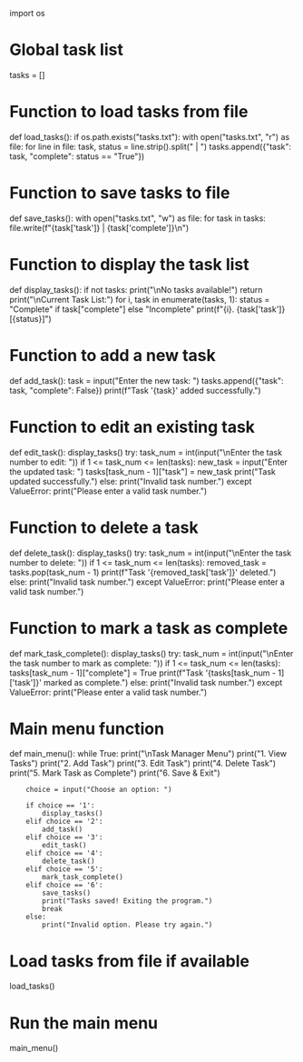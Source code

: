import os

# Global task list
tasks = []

# Function to load tasks from file
def load_tasks():
    if os.path.exists("tasks.txt"):
        with open("tasks.txt", "r") as file:
            for line in file:
                task, status = line.strip().split(" | ")
                tasks.append({"task": task, "complete": status == "True"})

# Function to save tasks to file
def save_tasks():
    with open("tasks.txt", "w") as file:
        for task in tasks:
            file.write(f"{task['task']} | {task['complete']}\n")

# Function to display the task list
def display_tasks():
    if not tasks:
        print("\nNo tasks available!")
        return
    print("\nCurrent Task List:")
    for i, task in enumerate(tasks, 1):
        status = "Complete" if task["complete"] else "Incomplete"
        print(f"{i}. {task['task']} [{status}]")

# Function to add a new task
def add_task():
    task = input("Enter the new task: ")
    tasks.append({"task": task, "complete": False})
    print(f"Task '{task}' added successfully.")

# Function to edit an existing task
def edit_task():
    display_tasks()
    try:
        task_num = int(input("\nEnter the task number to edit: "))
        if 1 <= task_num <= len(tasks):
            new_task = input("Enter the updated task: ")
            tasks[task_num - 1]["task"] = new_task
            print("Task updated successfully.")
        else:
            print("Invalid task number.")
    except ValueError:
        print("Please enter a valid task number.")

# Function to delete a task
def delete_task():
    display_tasks()
    try:
        task_num = int(input("\nEnter the task number to delete: "))
        if 1 <= task_num <= len(tasks):
            removed_task = tasks.pop(task_num - 1)
            print(f"Task '{removed_task['task']}' deleted.")
        else:
            print("Invalid task number.")
    except ValueError:
        print("Please enter a valid task number.")

# Function to mark a task as complete
def mark_task_complete():
    display_tasks()
    try:
        task_num = int(input("\nEnter the task number to mark as complete: "))
        if 1 <= task_num <= len(tasks):
            tasks[task_num - 1]["complete"] = True
            print(f"Task '{tasks[task_num - 1]['task']}' marked as complete.")
        else:
            print("Invalid task number.")
    except ValueError:
        print("Please enter a valid task number.")

# Main menu function
def main_menu():
    while True:
        print("\nTask Manager Menu")
        print("1. View Tasks")
        print("2. Add Task")
        print("3. Edit Task")
        print("4. Delete Task")
        print("5. Mark Task as Complete")
        print("6. Save & Exit")

        choice = input("Choose an option: ")

        if choice == '1':
            display_tasks()
        elif choice == '2':
            add_task()
        elif choice == '3':
            edit_task()
        elif choice == '4':
            delete_task()
        elif choice == '5':
            mark_task_complete()
        elif choice == '6':
            save_tasks()
            print("Tasks saved! Exiting the program.")
            break
        else:
            print("Invalid option. Please try again.")

# Load tasks from file if available
load_tasks()

# Run the main menu
main_menu()
